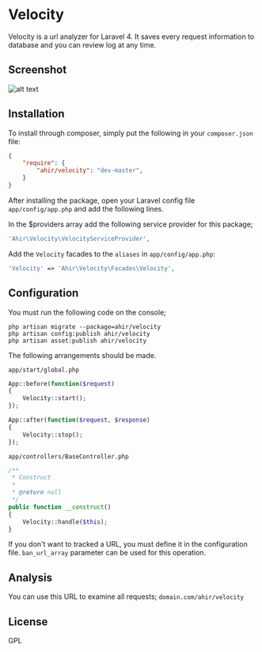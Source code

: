 # Velocity

Velocity is a url analyzer for Laravel 4. It saves every request information to database and you  can review log at any time.


## Screenshot

![alt text](http://ahir.com.tr/packages-images/velocity.jpg "Screenshot")


## Installation

To install through composer, simply put the following in your `composer.json` file:

```json
{
    "require": {
        "ahir/velocity": "dev-master",
    }
}
```
After installing the package, open your Laravel config file `app/config/app.php` and add the following lines.

In the $providers array add the following service provider for this package;

```php
'Ahir\Velocity\VelocityServiceProvider',
```

Add the `Velocity` facades to the `aliases` in `app/config/app.php`:

```php
'Velocity' => 'Ahir\Velocity\Facades\Velocity',
```

## Configuration

You must run the following code on the console;

```
php artisan migrate --package=ahir/velocity
php artisan config:publish ahir/velocity
php artisan asset:publish ahir/velocity

```
The following arrangements should be made.

 `app/start/global.php`
```php 
App::before(function($request)
{
	Velocity::start();
});

App::after(function($request, $response)
{
    Velocity::stop();
});
```

`app/controllers/BaseController.php`
```php
/**
 * Construct 
 * 
 * @return null
 */
public function __construct()
{
	Velocity::handle($this);
}
```

If you don't want to tracked a URL, you must define it in the configuration file. `ban_url_array` parameter can be used for this operation.

## Analysis

You can use this URL to examine all requests; `domain.com/ahir/velocity`

## License

GPL


